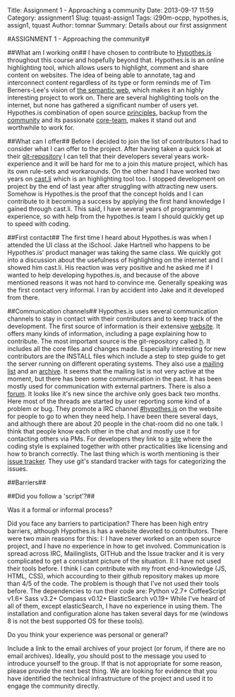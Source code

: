 Title: Assignment 1 - Approaching a community
Date: 2013-09-17 11:59
Category: assignment1
Slug: tquast-assign1
Tags: i290m-ocpp, hypothes.is, assign1, tquast
Author: tomnar
Summary: Details about our first assignment

#ASSIGNMENT 1 - Approaching the community#

##What am I working on##
I have chosen to contribute to [Hypothes.is](http://hypothes.is/) throughout this course and hopefully beyond that. Hypothes.is is an online highlighting tool, which allows users to highlight, comment and share content on websites. The idea of being able to annotate, tag and interconnect content regardless of its type or form reminds me of Tim Berners-Lee's vision of [the semantic web](http://www.scientificamerican.com/article.cfm?id=the-semantic-web), which makes it an highly interesting project to work on. There are several highlighting tools on the internet, but none has gathered a significant number of users yet. Hypothes.is combination of open source [principles](http://hypothes.is/principles/), backup from the [community](http://www.kickstarter.com/projects/dwhly/hypothesis-taking-peer-review-to-the-internet) and its passionate [core-team](http://hypothes.is/who/), makes it stand out and worthwhile to work for.

##What can I offer##
Before I decided to join the list of contributors I had to consider what I can offer to the project. After having taken a quick look at their [git-repository](https://github.com/hypothesis/h/) I can tell that their developers several years work-experience and it will be hard for me to a join this mature project, which has its own rule-sets and workarounds. On the other hand I have worked two years on [cast.li](http://cast.li) which is an highlighting tool too. I stopped development on project by the end of last year after struggling with attracting new users. Somehow is Hypothes.is the proof that the concept holds and I can contribute to it becoming a success by applying the first hand knowledge I gained through cast.li. This said, I have several years of programming experience, so with help from the hypothes.is team I should quickly get up to speed with coding.

##First contact##
The first time I heard about Hypothes.is was when I attended the UI class at the iSchool. Jake Hartnell who happens to be Hypothes.is' product manager was taking the same class. We quickly got into a discussion about the usefulness of highlighting on the internet and I showed him cast.li. His reaction was very positive and he asked me if I wanted to help developing hypothes.is, and because of the above mentioned reasons it was not hard to convince me. Generally speaking was the first contact very informal. I ran by accident into Jake and it developed from there.

##Communication channels##
Hypothes.is uses several communication channels to stay in contact with their contributors and to keep track of the development. 
The first source of information is their extensive [website](http://hypothes.is/). It offers many kinds of information, including a page explaining how to contribute.
The most important source is the git-repository called [h](https://github.com/hypothesis/h/). It includes all the core files and changes made. Especially interesting for new contributors are the INSTALL files which include a step to step guide to get the server running on different operating systems.
They also use a [mailing list](mailto:dev+subscribe@list.hypothes.is) and an [archive](http://list.hypothes.is/archive/dev/). It seems that the mailing list is not very active at the moment, but there has been some communication in the past. It has been mostly used for communication with external partners.
There is also a [forum](https://groups.google.com/forum/#!forum/hypothesis-forum). It looks like it's new since the archive only goes back two months. Here most of the threads are started by user reporting some kind of a problem or bug.
They promote a IRC channel [#hypothes.is](http://webchat.freenode.net/?channels=hypothes.is) on the website for people to go to when they need help. I have been there several days, and although there are about 20 people in the chat-room did no one talk. I think that people know each other in the chat and mostly use it for contacting others via PMs.
For developers they link to a [site](https://github.com/hypothesis/h/blob/develop/CONTRIBUTING.rst) where the coding style is explained together with other practicalities like licensing and how to branch correctly.
The last thing which is worth mentioning is their [issue tracker](https://github.com/hypothesis/h/issues). They use git's standard tracker with tags for categorizing the issues.

##Barriers## 


##Did you follow a 'script'?##


Was it a formal or informal process? 

Did you face any barriers to participation? 
There has been high entry barriers, although Hypothes.is has a website devoted to contributors.
There were two main reasons for this:
I: I have never worked on an open source project, and I have no experience in how to get involved. Communication is spread across IRC, Mailinglists, GITHub and the Issue tracker and it is very complicated to get a consistant picture of the situation. 
II: I have not used their tools before. I think I can contribute with my front end-knowledge (JS, HTML, CSS), which accourding to their github repository makes up more than 4/5 of the code. The problem is though that I've not used their tools before. The dependencies to run their code are:
Python v2.7+
CoffeeScript v1.6+
Sass v3.2+
Compass v0.12+
ElasticSearch v0.19+
While I've heard of all of them, except elasticSearch, I have no experience in using them. The installation and configuration alone has taken several days for me (windows 8 is not the best supported OS for these tools). 


Do you think your experience was personal or general? 

Include a link to the email archives of your project (or forum, if there are no email archives).  Ideally, you should post to the message you used to introduce yourself to the group.  If that is not appropriate for some reason, please provide the next best thing.  We are looking for evidence that you have identified the technical infrastructure of the project and used it to engage the community directly.